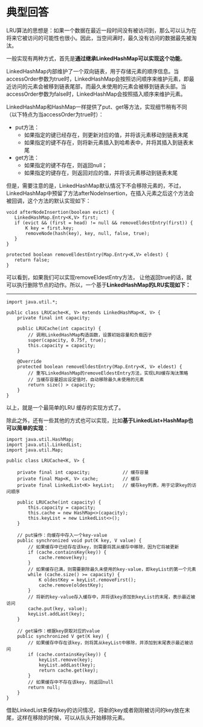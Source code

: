 # 典型回答


LRU算法的思想是：如果一个数据在最近一段时间没有被访问到，那么可以认为在将来它被访问的可能性也很小。因此，当空间满时，最久没有访问的数据最先被淘汰。



一般实现有两种方式，首先是**通过继承LinkedHashMap可以实现这个功能**。



LinkedHashMap内部维护了一个双向链表，用于存储元素的顺序信息。当accessOrder参数为true时，LinkedHashMap会按照访问顺序来维护元素，即最近访问的元素会被移到链表尾部，而最久未使用的元素会被移到链表头部。当accessOrder参数为false时，LinkedHashMap会按照插入顺序来维护元素。





LinkedHashMap和HashMap一样提供了put、get等方法，实现细节稍有不同（以下特点为当accessOrder为true时）：



+ put方法：
    - 如果指定的键已经存在，则更新对应的值，并将该元素移动到链表末尾
    - 如果指定的键不存在，则将新元素插入到哈希表中，并将其插入到链表末尾
+ get方法：
    - 如果指定的键不存在，则返回null；
    - 如果指定的键存在，则返回对应的值，并将该元素移动到链表末尾



但是，需要注意的是，LinkedHashMap默认情况下不会移除元素的，不过，LinkedHashMap中预留了方法afterNodeInsertion，在插入元素之后这个方法会被回调，这个方法的默认实现如下：



```plain
void afterNodeInsertion(boolean evict) { 
   LinkedHashMap.Entry<K,V> first;
   if (evict && (first = head) != null && removeEldestEntry(first)) {
       K key = first.key;
       removeNode(hash(key), key, null, false, true);
   }
}

protected boolean removeEldestEntry(Map.Entry<K,V> eldest) {
   return false;
}
```



可以看到，如果我们可以实现removeEldestEntry方法， 让他返回true的话，就可以执行删除节点的动作。所以，一个基于**LinkedHashMap的LRU实现如下：**

****

```plain
import java.util.*;

public class LRUCache<K, V> extends LinkedHashMap<K, V> {
    private final int capacity;

    public LRUCache(int capacity) {
        // 调用LinkedHashMap构造函数，设置初始容量和负载因子
        super(capacity, 0.75f, true);
        this.capacity = capacity;
    }

    @Override
    protected boolean removeEldestEntry(Map.Entry<K, V> eldest) {
        // 重写LinkedHashMap的removeEldestEntry方法，实现LRU缓存淘汰策略
        // 当缓存容量超出设定值时，自动移除最久未使用的元素
        return size() > capacity;
    }
}
```



以上，就是一个最简单的LRU 缓存的实现方式了。



除此之外，还有一些其他的方式也可以实现，比如**基于LinkedList+HashMap也可以简单的实现**：



```plain
import java.util.HashMap;
import java.util.LinkedList;
import java.util.Map;

public class LRUCache<K, V> {

    private final int capacity;            // 缓存容量
    private final Map<K, V> cache;         // 缓存
    private final LinkedList<K> keyList;   // 缓存key列表，用于记录key的访问顺序

    public LRUCache(int capacity) {
        this.capacity = capacity;
        this.cache = new HashMap<>(capacity);
        this.keyList = new LinkedList<>();
    }

    // put操作：向缓存中存入一个key-value
    public synchronized void put(K key, V value) {
        // 如果缓存中已经存在该key，则需要将其从缓存中移除，因为它将被更新
        if (cache.containsKey(key)) {
            cache.remove(key);
        }
        // 如果缓存已满，则需要删除最久未使用的key-value，即keyList的第一个元素
        while (cache.size() >= capacity) {
            K oldestKey = keyList.removeFirst();
            cache.remove(oldestKey);
        }
        // 将新的key-value存入缓存中，并将该key添加到keyList的末尾，表示最近被访问
        cache.put(key, value);
        keyList.addLast(key);
    }

    // get操作：根据key获取对应的value
    public synchronized V get(K key) {
        // 如果缓存中存在该key，则将其从keyList中移除，并添加到末尾表示最近被访问
        if (cache.containsKey(key)) {
            keyList.remove(key);
            keyList.addLast(key);
            return cache.get(key);
        }
        // 如果缓存中不存在该key，则返回null
        return null;
    }
}

```



借助LinkedList来保存key的访问情况，将新的key或者刚刚被访问的key放在末尾，这样在移除的时候，可以从队头开始移除元素。

